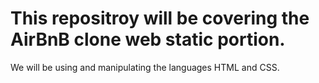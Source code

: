 This repositroy will be covering the AirBnB clone web static portion.
=====================================================================
We will be using and manipulating the languages HTML and CSS.
